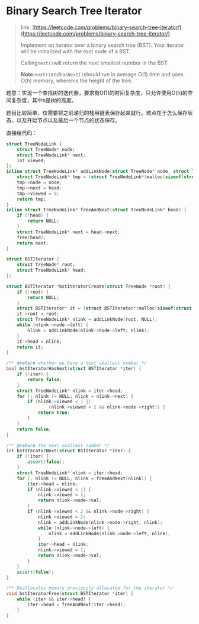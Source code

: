 # Binary Search Tree Iterator

> link: [https://leetcode.com/problems/binary-search-tree-iterator/](https://leetcode.com/problems/binary-search-tree-iterator/)
>
> Implement an iterator over a binary search tree \(BST\). Your iterator will be initialized with the root node of a BST.
>
> Calling`next()`will return the next smallest number in the BST.
>
> **Note:**`next()`and`hasNext()`should run in average O\(1\) time and uses O\(h\) memory, wherehis the height of the tree.

题意：实现一个查找树的迭代器，要求有O\(1\)的时间复杂度，只允许使用O\(h\)的空间复杂度，其中h是树的高度。

题目比较简单，仅需要将之前递归的栈用链表保存起来就行。难点在于怎么保存状态，以及开始节点以及最后一个节点的状态保存。

直接给代码：

```cpp
struct TreeNodeLink {
    struct TreeNode* node;
    struct TreeNodeLink* next;
    int viewed;
};
inline struct TreeNodeLink* addLinkNode(struct TreeNode* node, struct TreeNodeLink* head) {
    struct TreeNodeLink* tmp = (struct TreeNodeLink*)malloc(sizeof(struct TreeNodeLink));
    tmp->node = node;
    tmp->next = head;
    tmp->viewed = 0;
    return tmp;
}
inline struct TreeNodeLink* freeAndNext(struct TreeNodeLink* head) {
    if (!head) {
        return NULL;
    }
    struct TreeNodeLink* next = head->next;
    free(head);
    return next;
}

struct BSTIterator {
    struct TreeNode* root;
    struct TreeNodeLink* head;
};

struct BSTIterator *bstIteratorCreate(struct TreeNode *root) {
    if (!root) {
        return NULL;
    }
    struct BSTIterator* it = (struct BSTIterator*)malloc(sizeof(struct BSTIterator));
    it->root = root;
    struct TreeNodeLink* nlink = addLinkNode(root, NULL);
    while (nlink->node->left) {
        nlink = addLinkNode(nlink->node->left, nlink);
    }
    it->head = nlink;
    return it;
}

/** @return whether we have a next smallest number */
bool bstIteratorHasNext(struct BSTIterator *iter) {
    if (!iter) {
        return false;
    }
    struct TreeNodeLink* nlink = iter->head;
    for (; nlink != NULL; nlink = nlink->next) {
        if (nlink->viewed < 1 ||
                (nlink->viewed < 2 && nlink->node->right)) {
            return true;
        }
    }
    return false;
}

/** @return the next smallest number */
int bstIteratorNext(struct BSTIterator *iter) {
    if (!iter) {
        assert(false);
    }
    struct TreeNodeLink* nlink = iter->head;
    for (; nlink != NULL; nlink = freeAndNext(nlink)) {
        iter->head = nlink;
        if (nlink->viewed < 1) {
            nlink->viewed = 1;
            return nlink->node->val;
        }
        if (nlink->viewed < 2 && nlink->node->right) {
            nlink->viewed = 2;
            nlink = addLinkNode(nlink->node->right, nlink);
            while (nlink->node->left) {
                nlink = addLinkNode(nlink->node->left, nlink);
            }
            iter->head = nlink;
            nlink->viewed = 1;
            return nlink->node->val;
        }
    }
    assert(false);
}

/** Deallocates memory previously allocated for the iterator */
void bstIteratorFree(struct BSTIterator *iter) {
    while (iter && iter->head) {
        iter->head = freeAndNext(iter->head);
    }
}
```



